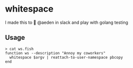 # whitespace

I made this to :troll: @aeden in slack and play with golang testing

## Usage
```
> cat ws.fish
function ws --description "Annoy my coworkers"
  whitespace $argv | reattach-to-user-namespace pbcopy
end
```

